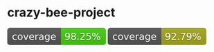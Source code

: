 # crazy-bee-project

![Coverage](./frontend/coverage-badge.svg) ![Coverage](./backend/coverage-badge.svg)
